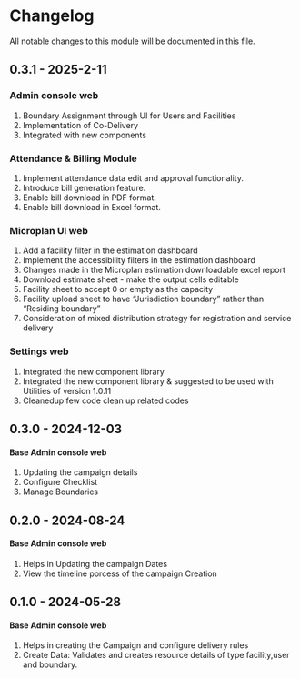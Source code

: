 # Changelog
All notable changes to this module will be documented in this file.

## 0.3.1 - 2025-2-11
### Admin console web
  1. Boundary Assignment through UI for Users and Facilities
  2. Implementation of Co-Delivery
  3. Integrated with new components 
  
### Attendance & Billing Module
  1. Implement attendance data edit and approval functionality.
  2. Introduce bill generation feature.
  3. Enable bill download in PDF format.
  4. Enable bill download in Excel format.

### Microplan UI web
  1. Add a facility filter in the estimation dashboard
  2. Implement the accessibility filters in the estimation dashboard
  3. Changes made in the Microplan estimation downloadable excel report
  4. Download estimate sheet - make the output cells editable
  5. Facility sheet to accept 0 or empty as the capacity
  6. Facility upload sheet to have “Jurisdiction boundary” rather than “Residing boundary”
  7. Consideration of mixed distribution strategy for registration and service delivery 
  
### Settings web
 1. Integrated the new component library 
 2. Integrated the new component library & suggested to be used with Utilities of version 1.0.11
 3. Cleanedup few code clean up related codes

## 0.3.0 - 2024-12-03
#### Base Admin console web
  1. Updating the campaign details
  2. Configure Checklist
  3. Manage Boundaries


## 0.2.0 - 2024-08-24
#### Base Admin console web
  1. Helps in Updating the campaign Dates
  2. View the timeline porcess of the campaign Creation


## 0.1.0 - 2024-05-28
#### Base Admin console web
  1. Helps in creating the Campaign and configure delivery rules
  2. Create Data: Validates and creates resource details of type facility,user and boundary.


 
